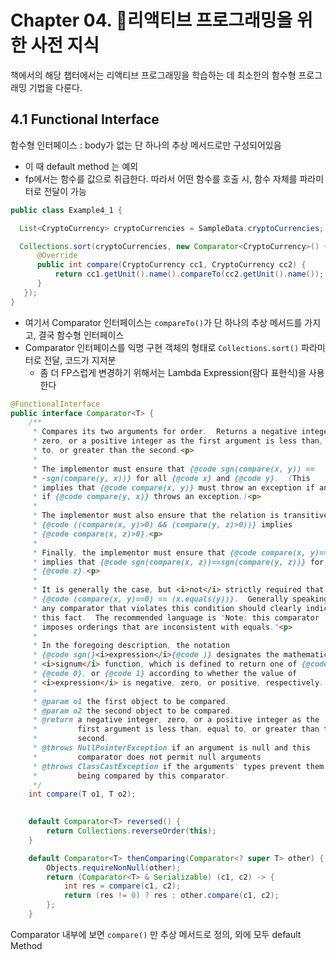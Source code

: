 # Chapter 04. 리액티브 프로그래밍을 위한 사전 지식 

책에서의 해당 챕터에서는 리액티브 프로그래밍을 학습하는 데 최소한의 함수형 프로그래밍 기법을 다룬다.

## 4.1 Functional Interface 
함수형 인터페이스 : body가 없는 단 하나의 추상 메서드로만 구성되어있음 
- 이 때 default method 는 예외
- fp에서는 함수를 값으로 취급한다. 따라서 어떤 함수를 호출 시, 함수 자체를 파라미터로 전달이 가능

```java
public class Example4_1 {

  List<CryptoCurrency> cryptoCurrencies = SampleData.cryptoCurrencies;

  Collections.sort(cryptoCurrencies, new Comparator<CryptoCurrency>() {
      @Override
      public int compare(CryptoCurrency cc1, CryptoCurrency cc2) {
          return cc1.getUnit().name().compareTo(cc2.getUnit().name());
      }
   });
}
```
- 여기서 Comparator 인터페이스는 `compareTo()`가 단 하나의 추상 메서드를 가지고, 결국 함수형 인터페이스
- Comparator 인터페이스를 익명 구현 객체의 형태로 `Collections.sort()` 파라미터로 전달, 코드가 지저분
  - 좀 더 FP스럽게 변경하기 위해서는 Lambda Expression(람다 표현식)을 사용한다

```java
@FunctionalInterface
public interface Comparator<T> {
    /**
     * Compares its two arguments for order.  Returns a negative integer,
     * zero, or a positive integer as the first argument is less than, equal
     * to, or greater than the second.<p>
     *
     * The implementor must ensure that {@code sgn(compare(x, y)) ==
     * -sgn(compare(y, x))} for all {@code x} and {@code y}.  (This
     * implies that {@code compare(x, y)} must throw an exception if and only
     * if {@code compare(y, x)} throws an exception.)<p>
     *
     * The implementor must also ensure that the relation is transitive:
     * {@code ((compare(x, y)>0) && (compare(y, z)>0))} implies
     * {@code compare(x, z)>0}.<p>
     *
     * Finally, the implementor must ensure that {@code compare(x, y)==0}
     * implies that {@code sgn(compare(x, z))==sgn(compare(y, z))} for all
     * {@code z}.<p>
     *
     * It is generally the case, but <i>not</i> strictly required that
     * {@code (compare(x, y)==0) == (x.equals(y))}.  Generally speaking,
     * any comparator that violates this condition should clearly indicate
     * this fact.  The recommended language is "Note: this comparator
     * imposes orderings that are inconsistent with equals."<p>
     *
     * In the foregoing description, the notation
     * {@code sgn(}<i>expression</i>{@code )} designates the mathematical
     * <i>signum</i> function, which is defined to return one of {@code -1},
     * {@code 0}, or {@code 1} according to whether the value of
     * <i>expression</i> is negative, zero, or positive, respectively.
     *
     * @param o1 the first object to be compared.
     * @param o2 the second object to be compared.
     * @return a negative integer, zero, or a positive integer as the
     *         first argument is less than, equal to, or greater than the
     *         second.
     * @throws NullPointerException if an argument is null and this
     *         comparator does not permit null arguments
     * @throws ClassCastException if the arguments' types prevent them from
     *         being compared by this comparator.
     */
    int compare(T o1, T o2);

  
    default Comparator<T> reversed() {
        return Collections.reverseOrder(this);
    }

    default Comparator<T> thenComparing(Comparator<? super T> other) {
        Objects.requireNonNull(other);
        return (Comparator<T> & Serializable) (c1, c2) -> {
            int res = compare(c1, c2);
            return (res != 0) ? res : other.compare(c1, c2);
        };
    }
```
Comparator 내부에 보면 `compare()` 만 추상 메서드로 정의, 외에 모두 default Method 
